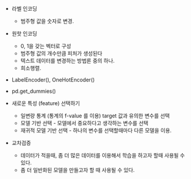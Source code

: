 * 라벨 인코딩
    * 범주형 값을 숫자로 변경.
* 원핫 인코딩
    * 0, 1을 갖는 벡터로 구성
    * 범주형 값의 개수만큼 피처가 생성된다
    * 텍스트 데이터를 변경하는 방법론 중의 하나.
    * 희소행렬.
* LabelEncoder(), OneHotEncoder()
* pd.get_dummies()

* 새로운 특성 (feature) 선택하기
    * 일변량 통계 (통계의 f-value 를 이용) target 값과 유의한 변수를 선택
    * 모델 기반 선택 - 모델에서 중요하다고 생각하는 변수를 선택
    * 재귀적 모델 기반 선택 - 하나의 변수를 선택할때마다 다른 모델을 이용.

* 교차검증
    * 데이터가 적을때, 좀 더 많은 데이터를 이용해서 학습을 하고자 할때 사용될 수 있다.
    * 좀 더 일반화된 모델을 만들고자 할 때 사용될 수 있다.